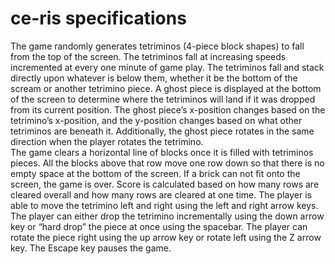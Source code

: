 # ce-ris specifications
The game randomly generates tetriminos (4-piece block shapes) to fall from the top of the screen.
The tetriminos fall at increasing speeds incremented at every one minute of game play.
The tetriminos fall and stack directly upon whatever is below them, whether it be the bottom of the scream or another tetrimino piece. 
A ghost piece is displayed at the bottom of the screen to determine where the tetriminos will land if it was dropped from its current position. The ghost piece’s x-position changes based on the tetrimino’s x-position, and the y-position changes based on what other tetriminos are beneath it. Additionally, the ghost piece rotates in the same direction when the player rotates the tetrimino.  
The game clears a horizontal line of blocks once it is filled with tetriminos pieces. All the blocks above that row move one row down so that there is no empty space at the bottom of the screen.
If a brick can not fit onto the screen, the game is over. 
Score is calculated based on how many rows are cleared overall and how many rows are cleared at one time. 
The player is able to move the tetrimino left and right using the left and right arrow keys. 
The player can either drop the tetrimino incrementally using the down arrow key or “hard drop” the piece at once using the spacebar. 
The player can rotate the piece right using the up arrow key or rotate left using the Z arrow key. 
The Escape key pauses the game.
